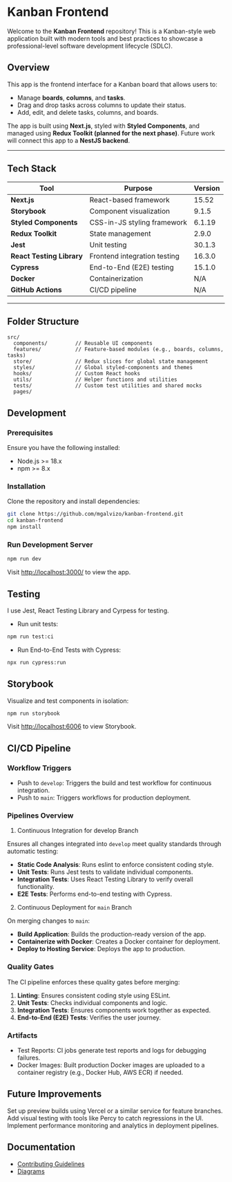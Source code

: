 # Kanban Frontend

Welcome to the **Kanban Frontend** repository! This is a Kanban-style web application built with modern tools and best practices to showcase a professional-level software development lifecycle (SDLC).

## Overview

This app is the frontend interface for a Kanban board that allows users to:

- Manage **boards**, **columns**, and **tasks**.
- Drag and drop tasks across columns to update their status.
- Add, edit, and delete tasks, columns, and boards.

The app is built using **Next.js**, styled with **Styled Components**, and managed using **Redux Toolkit (planned for the next phase)**. Future work will connect this app to a **NestJS backend**.

---

## Tech Stack

| Tool                      | Purpose                      | Version |
| ------------------------- | ---------------------------- | ------- |
| **Next.js**               | React-based framework        | 15.52   |
| **Storybook**             | Component visualization      | 9.1.5   |
| **Styled Components**     | CSS-in-JS styling framework  | 6.1.19  |
| **Redux Toolkit**         | State management             | 2.9.0   |
| **Jest**                  | Unit testing                 | 30.1.3  |
| **React Testing Library** | Frontend integration testing | 16.3.0  |
| **Cypress**               | End-to-End (E2E) testing     | 15.1.0  |
| **Docker**                | Containerization             | N/A     |
| **GitHub Actions**        | CI/CD pipeline               | N/A     |

---

## Folder Structure

```plaintext
src/
  components/         // Reusable UI components
  features/           // Feature-based modules (e.g., boards, columns, tasks)
  store/              // Redux slices for global state management
  styles/             // Global styled-components and themes
  hooks/              // Custom React hooks
  utils/              // Helper functions and utilities
  tests/              // Custom test utilities and shared mocks
  pages/
```

## Development

### Prerequisites

Ensure you have the following installed:

- Node.js >= 18.x
- npm >= 8.x

### Installation

Clone the repository and install dependencies:

```bash
git clone https://github.com/mgalvizo/kanban-frontend.git
cd kanban-frontend
npm install
```

### Run Development Server

```bash
npm run dev
```

Visit [http://localhost:3000/](http://localhost:3000/) to view the app.

## Testing

I use Jest, React Testing Library and Cyrpess for testing.

- Run unit tests:

```bash
npm run test:ci
```

- Run End-to-End Tests with Cypress:

```bash
npx run cypress:run
```

## Storybook

Visualize and test components in isolation:

```bash
npm run storybook
```

Visit [http://localhost:6006](http://localhost:6006) to view Storybook.

## CI/CD Pipeline

### Workflow Triggers

- Push to `develop`: Triggers the build and test workflow for continuous integration.
- Push to `main`: Triggers workflows for production deployment.

### Pipelines Overview

1. Continuous Integration for develop Branch

Ensures all changes integrated into `develop` meet quality standards through automatic testing:

- **Static Code Analysis**: Runs eslint to enforce consistent coding style.
- **Unit Tests**: Runs Jest tests to validate individual components.
- **Integration Tests**: Uses React Testing Library to verify overall functionality.
- **E2E Tests**: Performs end-to-end testing with Cypress.

2. Continuous Deployment for `main` Branch

On merging changes to `main`:

- **Build Application**: Builds the production-ready version of the app.
- **Containerize with Docker**: Creates a Docker container for deployment.
- **Deploy to Hosting Service**: Deploys the app to production.

### Quality Gates

The CI pipeline enforces these quality gates before merging:

1. **Linting**: Ensures consistent coding style using ESLint.
2. **Unit Tests**: Checks individual components and logic.
3. **Integration Tests**: Ensures components work together as expected.
4. **End-to-End (E2E) Tests**: Verifies the user journey.

### Artifacts

- Test Reports: CI jobs generate test reports and logs for debugging failures.
- Docker Images: Built production Docker images are uploaded to a container registry (e.g., Docker Hub, AWS ECR) if needed.

## Future Improvements

Set up preview builds using Vercel or a similar service for feature branches.
Add visual testing with tools like Percy to catch regressions in the UI.
Implement performance monitoring and analytics in deployment pipelines.

## Documentation

- [Contributing Guidelines](./CONTRIBUTING.md)
- [Diagrams](./DIAGRAMS.md)
